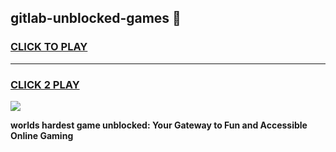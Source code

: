 
## gitlab-unblocked-games 👋
<h3>
<a href="https://premium.freeplayer.one?title=gitlab-unblocked-games&ref=14F">CLICK TO PLAY</a></h3>
<hr>

<h3>
<a href="https://premium.freeplayer.one?title=gitlab-unblocked-games&ref=14F">CLICK 2 PLAY</a>
  
</h3>

<a href="https://premium.freeplayer.one?title=gitlab-unblocked-games&ref=12F/"><img src="https://clearcache.store/games.png"></a>


**worlds hardest game unblocked: Your Gateway to Fun and Accessible Online Gaming**

